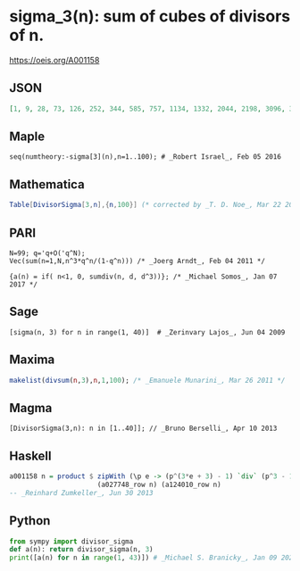 # sigma\_3\(n\): sum of cubes of divisors of n\.
https://oeis.org/A001158
## JSON
```JSON
[1, 9, 28, 73, 126, 252, 344, 585, 757, 1134, 1332, 2044, 2198, 3096, 3528, 4681, 4914, 6813, 6860, 9198, 9632, 11988, 12168, 16380, 15751, 19782, 20440, 25112, 24390, 31752, 29792, 37449, 37296, 44226, 43344, 55261, 50654, 61740, 61544, 73710, 68922, 86688]
```
## Maple
```Maple
seq(numtheory:-sigma[3](n),n=1..100); # _Robert Israel_, Feb 05 2016
```
## Mathematica
```Mathematica
Table[DivisorSigma[3,n],{n,100}] (* corrected by _T. D. Noe_, Mar 22 2009 *)
```
## PARI
```PARI
N=99; q='q+O('q^N);
Vec(sum(n=1,N,n^3*q^n/(1-q^n))) /* _Joerg Arndt_, Feb 04 2011 */
```
```PARI
{a(n) = if( n<1, 0, sumdiv(n, d, d^3))}; /* _Michael Somos_, Jan 07 2017 */
```
## Sage
```Sage
[sigma(n, 3) for n in range(1, 40)]  # _Zerinvary Lajos_, Jun 04 2009
```
## Maxima
```Maxima
makelist(divsum(n,3),n,1,100); /* _Emanuele Munarini_, Mar 26 2011 */
```
## Magma
```Magma
[DivisorSigma(3,n): n in [1..40]]; // _Bruno Berselli_, Apr 10 2013
```
## Haskell
```Haskell
a001158 n = product $ zipWith (\p e -> (p^(3*e + 3) - 1) `div` (p^3 - 1))
                      (a027748_row n) (a124010_row n)
-- _Reinhard Zumkeller_, Jun 30 2013
```
## Python
```Python
from sympy import divisor_sigma
def a(n): return divisor_sigma(n, 3)
print([a(n) for n in range(1, 43)]) # _Michael S. Branicky_, Jan 09 2021
```
